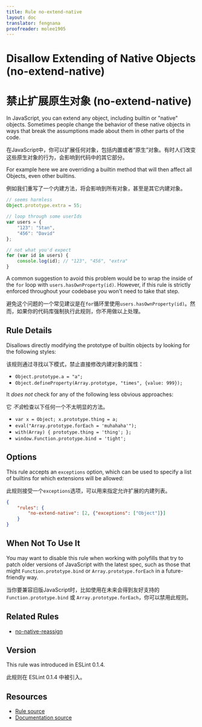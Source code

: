 ```yaml
---
title: Rule no-extend-native
layout: doc
translator: fengnana
proofreader: molee1905
---
```

<!-- Note: No pull requests accepted for this file. See README.md in the root directory for details. -->

# Disallow Extending of Native Objects (no-extend-native)

# 禁止扩展原生对象 (no-extend-native)

In JavaScript, you can extend any object, including builtin or "native" objects. Sometimes people change the behavior of these native objects in ways that break the assumptions made about them in other parts of the code.

在JavaScript中，你可以扩展任何对象，包括内置或者“原生”对象。有时人们改变这些原生对象的行为，会影响到代码中的其它部分。

For example here we are overriding a builtin method that will then affect all Objects, even other builtins.

例如我们重写了一个内建方法，将会影响到所有对象，甚至是其它内建对象。

```js
// seems harmless
Object.prototype.extra = 55;

// loop through some userIds
var users = {
    "123": "Stan",
    "456": "David"
};

// not what you'd expect
for (var id in users) {
    console.log(id); // "123", "456", "extra"
}
```

A common suggestion to avoid this problem would be to wrap the inside of the `for` loop with `users.hasOwnProperty(id)`. However, if this rule is strictly enforced throughout your codebase you won't need to take that step.

避免这个问题的一个常见建议是在`for`循环里使用`users.hasOwnProperty(id)`。然而，如果你的代码库强制执行此规则，你不用做以上处理。

## Rule Details

Disallows directly modifying the prototype of builtin objects by looking for the following styles:

该规则通过寻找以下模式，禁止直接修改内建对象的属性：

* `Object.prototype.a = "a";`
* `Object.defineProperty(Array.prototype, "times", {value: 999});`

It *does not* check for any of the following less obvious approaches:

它 *不会*检查以下任何一个不太明显的方法。

* `var x = Object; x.prototype.thing = a;`
* `eval("Array.prototype.forEach = 'muhahaha'");`
* `with(Array) { prototype.thing = 'thing'; };`
* `window.Function.prototype.bind = 'tight';`

## Options

This rule accepts an `exceptions` option, which can be used to specify a list of builtins for which extensions will be allowed:

此规则接受一个`exceptions`选项，可以用来指定允许扩展的内建列表。

```json
{
    "rules": {
        "no-extend-native": [2, {"exceptions": ["Object"]}]
    }
}
```

## When Not To Use It

You may want to disable this rule when working with polyfills that try to patch older versions of JavaScript with the latest spec, such as those that might `Function.prototype.bind` or `Array.prototype.forEach` in a future-friendly way.

当你要兼容旧版JavaScript时，比如使用在未来会得到友好支持的 `Function.prototype.bind` 或 `Array.prototype.forEach`，你可以禁用此规则。

## Related Rules

* [no-native-reassign](no-native-reassign)

## Version

This rule was introduced in ESLint 0.1.4.

此规则在 ESLint 0.1.4 中被引入。

## Resources

* [Rule source](https://github.com/eslint/eslint/tree/master/lib/rules/no-extend-native.js)
* [Documentation source](https://github.com/eslint/eslint/tree/master/docs/rules/no-extend-native.md)
